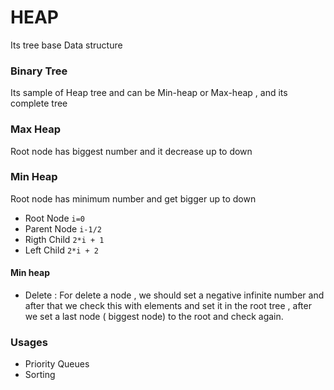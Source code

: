 # HEAP 
Its tree base Data structure 
### Binary Tree 
Its sample of Heap tree and can be Min-heap or Max-heap , and its complete tree 

### Max Heap
Root node has biggest number and it decrease up to down 
### Min Heap
Root node has minimum number and get bigger up to down

* Root Node `i=0`
* Parent Node `i-1/2` 
* Rigth Child `2*i + 1`
* Left Child `2*i + 2`

#### Min heap
* Delete : For delete a node , we should set a negative infinite number and after that we check this with elements and set it in the root tree , after we set a last node ( biggest node) to the root and check again.
### Usages 
* Priority Queues
* Sorting